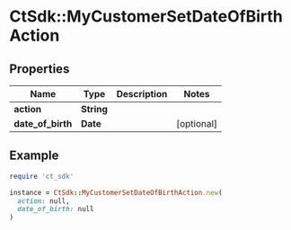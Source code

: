 # CtSdk::MyCustomerSetDateOfBirthAction

## Properties

| Name | Type | Description | Notes |
| ---- | ---- | ----------- | ----- |
| **action** | **String** |  |  |
| **date_of_birth** | **Date** |  | [optional] |

## Example

```ruby
require 'ct_sdk'

instance = CtSdk::MyCustomerSetDateOfBirthAction.new(
  action: null,
  date_of_birth: null
)
```


